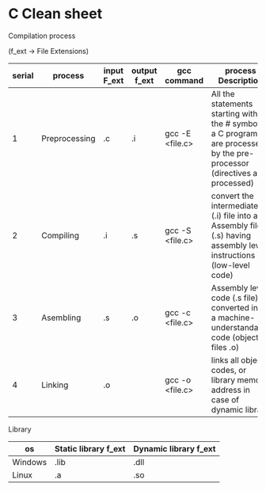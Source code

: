 # C Clean sheet


Compilation process

(f_ext -> File Extensions)

serial  |               process       | input F_ext  | output f_ext  | gcc command          |  process  Description
--------|-----------------------------|--------------|---------------|----------------------|---------------------------------
1       | Preprocessing               | .c           | .i            | gcc -E <file.c>      | All the statements starting with the # symbol in a C program are processed by the pre-processor (directives are processed)
2       | Compiling                   | .i           | .s            | gcc -S <file.c>      | convert the intermediate (.i) file into an Assembly file (.s) having assembly level instructions (low-level code)
3       | Asembling                   | .s           | .o            | gcc -c <file.c>      | Assembly level code (.s file) is converted into a machine-understandable code (object files .o)
4       | Linking                     | .o           |               | gcc -o <file.c>      | links all object codes, or library memory address in case of dynamic library



Library

os            | Static library f_ext  | Dynamic library f_ext
--------------|-----------------------|------------------------
Windows       | .lib                  | .dll
Linux         | .a                    | .so
